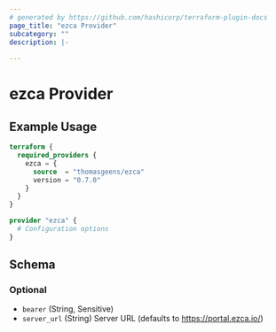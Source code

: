 ```yaml
---
# generated by https://github.com/hashicorp/terraform-plugin-docs
page_title: "ezca Provider"
subcategory: ""
description: |-
  
---
```


# ezca Provider



## Example Usage

```terraform
terraform {
  required_providers {
    ezca = {
      source  = "thomasgeens/ezca"
      version = "0.7.0"
    }
  }
}

provider "ezca" {
  # Configuration options
}
```

<!-- schema generated by tfplugindocs -->
## Schema

### Optional

- `bearer` (String, Sensitive)
- `server_url` (String) Server URL (defaults to https://portal.ezca.io/)
